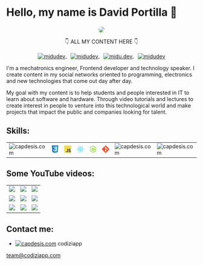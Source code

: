# Hello, my name is David Portilla 👋

<p align="center" width="300">
   <img align="center" width="200" src="https://avatars.githubusercontent.com/u/61988341?v=4" style="border-radius: 50%;"/>
</p>

<p align="center">👇 ALL MY CONTENT HERE 👇</p>
<p align="center">
   <a href="https://www.tiktok.com/@davidportilla_" target="blank" style='margin-right:10px'>
    <img align="center" src="https://cdn.simpleicons.org/tiktok/white" alt="midudev" height="28px" width="28px" />
  </a>
   <a href="https://www.youtube.com/@davidportilla_" target="blank" style='margin-right:10px'>
    <img align="center" src="https://cdn.simpleicons.org/youtube/white" alt="midudev" height="28px" width="28px" />
  </a>
  <a href="https://www.instagram.com/davidportilla_" target="blank" style='margin-right:10px'>
    <img align="center" src="https://cdn.simpleicons.org/instagram/white" alt="midu.dev" height="28px" width="28px" />
  </a>
  <a href="https://www.facebook.com/davidportilla179" target="blank">
    <img align="center" src="https://cdn.simpleicons.org/facebook/white" alt="midudev" height="28px" width="28px" />
  </a>
</p>

I'm a mechatronics engineer, Frontend developer and technology speaker. I create content in my social networks oriented to programming, electronics and new technologies that come out day after day.

My goal with my content is to help students and people interested in IT to learn about software and hardware. Through video tutorials and lectures to create interest in people to venture into this technological world and make projects that impact the public and companies looking for talent.


## Skills:

<table style="width:100%">
  <tr>
    <td>
      <img align="bottom" alt="capdesis.com" width="50px" src="https://cdn.jsdelivr.net/gh/devicons/devicon/icons/html5/html5-original.svg" />
    </td>
    <td>
      <img align="bottom" alt="capdesis.com" width="50px" src="https://raw.githubusercontent.com/devicons/devicon/7a4ca8aa871d6dca81691e018d31eed89cb70a76/icons/css3/css3-original.svg" />
    </td>
    <td>
      <img align="bottom" alt="capdesis.com" width="50px" src="https://raw.githubusercontent.com/devicons/devicon/7a4ca8aa871d6dca81691e018d31eed89cb70a76/icons/javascript/javascript-original.svg" />
    </td>
    <td>
      <img align="bottom" alt="capdesis.com" width="50px" src="https://raw.githubusercontent.com/devicons/devicon/7a4ca8aa871d6dca81691e018d31eed89cb70a76/icons/react/react-original.svg" />
    </td>
    <td>
      <img align="bottom" alt="capdesis.com" width="50px" src="https://raw.githubusercontent.com/devicons/devicon/7a4ca8aa871d6dca81691e018d31eed89cb70a76/icons/nodejs/nodejs-original.svg" />
    </td>
    <td>
      <img align="bottom" alt="capdesis.com" width="50px" src="https://raw.githubusercontent.com/devicons/devicon/7a4ca8aa871d6dca81691e018d31eed89cb70a76/icons/git/git-original.svg" />
    </td>
    <td>
      <img align="bottom" alt="capdesis.com" width="50px" src="https://cdn.jsdelivr.net/gh/devicons/devicon/icons/tailwindcss/tailwindcss-plain.svg" />
    </td>
    <td>
      <img align="bottom" alt="capdesis.com" width="70px" src="https://upload.wikimedia.org/wikipedia/commons/thumb/8/87/Arduino_Logo.svg/720px-Arduino_Logo.svg.png" />
    </td>
  </tr>
</table>

## Some YouTube videos:

<table style="width:100%">
  <tr>
    <td>
      <a href="https://youtu.be/jpPYVjrino0">
          <img src="http://i3.ytimg.com/vi/jpPYVjrino0/maxresdefault.jpg">
      </a>
      </td>
        <td>
      <a href="https://youtu.be/Sbo5uesYiQA">
          <img src="http://i3.ytimg.com/vi/Sbo5uesYiQA/maxresdefault.jpg">
      </a>
      </td>
        <td>
      <a href="https://youtu.be/a44cQohOYWU">
          <img src="https://i3.ytimg.com/vi/a44cQohOYWU/mqdefault.jpg">
      </a>
    </td>
  </tr>
  <tr>
    <td>
      <a href="https://youtu.be/8A_vekUSu4k">
          <img src="https://i3.ytimg.com/vi/8A_vekUSu4k/mqdefault.jpg">
      </a>
      </td>
        <td>
      <a href="https://youtu.be/r4uj4Rhrryo">
          <img src="http://i3.ytimg.com/vi/r4uj4Rhrryo/hqdefault.jpg">
      </a>
      </td>
        <td>
      <a href="https://youtu.be/zNS9Dirapnw">
          <img src="http://i3.ytimg.com/vi/zNS9Dirapnw/maxresdefault.jpg">
      </a>
    </td>
  </tr>
  <tr>
    <td>
      <a href="https://youtu.be/GflGhJbg-Mo">
          <img src="https://i3.ytimg.com/vi/GflGhJbg-Mo/mqdefault.jpg">
      </a>
      </td>
        <td>
      <a href="https://youtu.be/bVcjFlF6b4c">
          <img src="http://i3.ytimg.com/vi/bVcjFlF6b4c/maxresdefault.jpg">
      </a>
      </td>
        <td>
      <a href="https://youtu.be/8SjzxlTIvAs">
          <img src="https://i3.ytimg.com/vi/8SjzxlTIvAs/mqdefault.jpg">
      </a>
    </td>
  </tr>
</table>

## Contact me:
* [<img align="bottom" alt="capdesis.com" width="30px" src="https://cdn.icon-icons.com/icons2/1154/PNG/512/1486564415-globe_81515.png" />](https://codiziapp.com/) codiziapp

team@codiziapp.com
